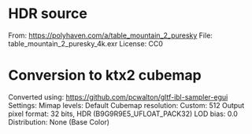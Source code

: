 # HDR source
From: https://polyhaven.com/a/table_mountain_2_puresky
File: table_mountain_2_puresky_4k.exr
License: CC0

# Conversion to ktx2 cubemap

Converted using: https://github.com/pcwalton/gltf-ibl-sampler-egui
Settings:
Mimap levels: Default
Cubemap resolution: Custom: 512
Output pixel format: 32 bits, HDR (B9G9R9E5_UFLOAT_PACK32)
LOD bias: 0.0
Distribution: None (Base Color)
